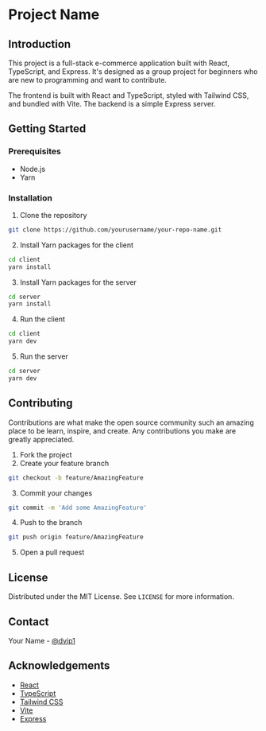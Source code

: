 # Project Name

## Introduction

This project is a full-stack e-commerce application built with React, TypeScript, and Express. It's designed as a group project for beginners who are new to programming and want to contribute. 

The frontend is built with React and TypeScript, styled with Tailwind CSS, and bundled with Vite. The backend is a simple Express server.

## Getting Started

### Prerequisites

- Node.js
- Yarn

### Installation

1. Clone the repository
```sh
git clone https://github.com/yourusername/your-repo-name.git
```
2. Install Yarn packages for the client
```sh
cd client
yarn install
```

3. Install Yarn packages for the server
```sh
cd server
yarn install
```

4. Run the client
```sh
cd client
yarn dev
```

5. Run the server
```sh
cd server
yarn dev
```

## Contributing
Contributions are what make the open source community such an amazing place to be learn, inspire, and create. Any contributions you make are greatly appreciated.

1. Fork the project
2. Create your feature branch
```sh
git checkout -b feature/AmazingFeature
```
3. Commit your changes
```sh
git commit -m 'Add some AmazingFeature'
```
4. Push to the branch
```sh
git push origin feature/AmazingFeature
```
5. Open a pull request

## License
Distributed under the MIT License. See `LICENSE` for more information.

## Contact
Your Name - [@dvip1](https://twitter.com/patelDvip)


## Acknowledgements

* [React](https://reactjs.org/)
* [TypeScript](https://www.typescriptlang.org/)
* [Tailwind CSS](https://tailwindcss.com/)
* [Vite](https://vitejs.dev/)
* [Express](https://expressjs.com/)

